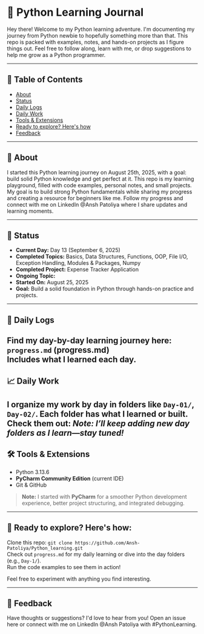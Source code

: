# 🐍 Python Learning Journal

Hey there! Welcome to my Python learning adventure. I'm documenting my journey from Python newbie to hopefully something
more than that. This repo is packed with examples, notes, and hands-on projects as I figure things out. Feel free to
follow along, learn with me, or drop suggestions to help me grow as a Python programmer.


---

## 📝 Table of Contents

- [About](#about)
- [Status](#status)
- [Daily Logs](#daily-logs)
- [Daily Work](#daily-work)
- [Tools & Extensions](#tools-and-extensions)
- [Ready to explore? Here's how](#ready-to-explore-heres-how)
- [Feedback](#feedback)

---

<a name="about"></a>

## 🎯 About

I started this Python learning journey on August 25th, 2025, with a goal: build solid Python knowledge and get perfect
at it. This repo is my learning playground, filled with code examples, personal notes, and small projects. My goal is to
build strong Python fundamentals while sharing my progress and creating a resource for beginners like me.
Follow my progress and connect with me on LinkedIn @Ansh Patoliya where I share updates and learning moments.

---

<a name="status"></a>

## 📅 Status

- **Current Day:** Day 13 (September 6, 2025)
- **Completed Topics:** Basics, Data Structures, Functions, OOP, File I/O, Exception Handling, Modules & Packages, Numpy
- **Completed Project:** Expense Tracker Application
- **Ongoing Topic:**
- **Started On:** August 25, 2025
- **Goal:** Build a solid foundation in Python through hands-on practice and projects.

---

<a name="daily-logs"></a>

## 🧠 Daily Logs

Find my day-by-day learning journey here:
`progress.md` (progress.md)  
Includes what I learned each day.
---

<a name="daily-work"></a>

## 📈 Daily Work

I organize my work by day in folders like `Day-01/`, `Day-02/`. Each folder has what I learned or built. Check them out:
*Note: I’ll keep adding new day folders as I learn—stay tuned!*
---

<a name="tools-and-extensions"></a>

## 🛠️ Tools & Extensions

- Python 3.13.6
- **PyCharm Community Edition** (current IDE)
- Git & GitHub

> **Note:** I started with **PyCharm** for a smoother Python development experience, better project structuring, and
> integrated debugging.

---

<a name="ready-to-explore-heres-how"></a>

## 🚀 Ready to explore? Here's how:

Clone this repo: `git clone https://github.com/Ansh-Patoliya/Python_learning.git`  
Check out `progress.md` for my daily learning or dive into the day folders (e.g., `Day-1/`).  
Run the code examples to see them in action!

Feel free to experiment with anything you find interesting.

---

<a name="feedback"></a>

## 💬 Feedback

Have thoughts or suggestions? I'd love to hear from you! Open an issue here or connect with me on LinkedIn @Ansh
Patoliya with #PythonLearning.